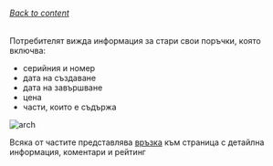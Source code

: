 ###### [Back to content](/README.md)

Потребителят вижда информация за стари свои поръчки, която включва:

- серийния и номер
- дата на създаване
- дата на завършване
- цена
- части, които е съдържа

![arch](https://github.com/airfanBG/SoftuniBMX/assets/693307/d5612ff2-7f4b-44ac-9c0d-dce1ad61baee)

Всяка от частите представлява [връзка](/FrontEndReadMeFiles/ClientFiles/Comments.md) към страница с детайлна информация, коментари и рейтинг
